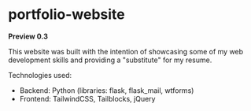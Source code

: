 # portfolio-website
**Preview 0.3**  

This website was built with the intention of showcasing some of my web development
skills and providing a "substitute" for my resume.

Technologies used:
* Backend: Python (libraries: flask, flask_mail, wtforms) 
* Frontend: TailwindCSS, Tailblocks, jQuery
